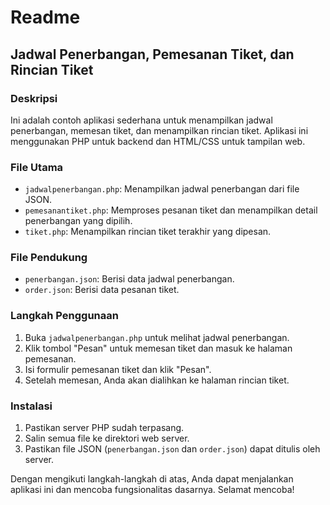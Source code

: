 # Readme

## Jadwal Penerbangan, Pemesanan Tiket, dan Rincian Tiket

### Deskripsi

Ini adalah contoh aplikasi sederhana untuk menampilkan jadwal penerbangan, memesan tiket, dan menampilkan rincian tiket. Aplikasi ini menggunakan PHP untuk backend dan HTML/CSS untuk tampilan web.

### File Utama

- `jadwalpenerbangan.php`: Menampilkan jadwal penerbangan dari file JSON.
- `pemesanantiket.php`: Memproses pesanan tiket dan menampilkan detail penerbangan yang dipilih.
- `tiket.php`: Menampilkan rincian tiket terakhir yang dipesan.

### File Pendukung

- `penerbangan.json`: Berisi data jadwal penerbangan.
- `order.json`: Berisi data pesanan tiket.

### Langkah Penggunaan

1. Buka `jadwalpenerbangan.php` untuk melihat jadwal penerbangan.
2. Klik tombol "Pesan" untuk memesan tiket dan masuk ke halaman pemesanan.
3. Isi formulir pemesanan tiket dan klik "Pesan".
4. Setelah memesan, Anda akan dialihkan ke halaman rincian tiket.

### Instalasi

1. Pastikan server PHP sudah terpasang.
2. Salin semua file ke direktori web server.
3. Pastikan file JSON (`penerbangan.json` dan `order.json`) dapat ditulis oleh server.

Dengan mengikuti langkah-langkah di atas, Anda dapat menjalankan aplikasi ini dan mencoba fungsionalitas dasarnya. Selamat mencoba!
